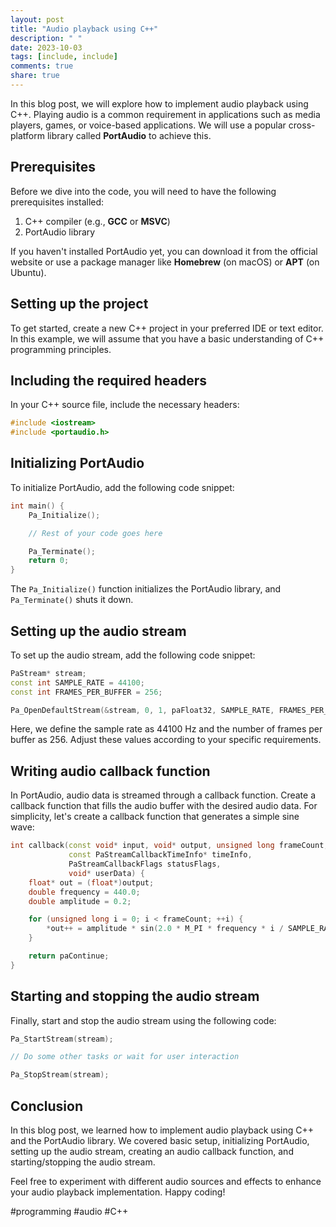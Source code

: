 ```yaml
---
layout: post
title: "Audio playback using C++"
description: " "
date: 2023-10-03
tags: [include, include]
comments: true
share: true
---
```


In this blog post, we will explore how to implement audio playback using C++. Playing audio is a common requirement in applications such as media players, games, or voice-based applications. We will use a popular cross-platform library called **PortAudio** to achieve this.

## Prerequisites

Before we dive into the code, you will need to have the following prerequisites installed:

1. C++ compiler (e.g., **GCC** or **MSVC**)
2. PortAudio library

If you haven't installed PortAudio yet, you can download it from the official website or use a package manager like **Homebrew** (on macOS) or **APT** (on Ubuntu).

## Setting up the project

To get started, create a new C++ project in your preferred IDE or text editor. In this example, we will assume that you have a basic understanding of C++ programming principles.

## Including the required headers

In your C++ source file, include the necessary headers:

```cpp
#include <iostream>
#include <portaudio.h>
```

## Initializing PortAudio

To initialize PortAudio, add the following code snippet:

```cpp
int main() {
    Pa_Initialize();

    // Rest of your code goes here

    Pa_Terminate();
    return 0;
}
```

The `Pa_Initialize()` function initializes the PortAudio library, and `Pa_Terminate()` shuts it down.

## Setting up the audio stream

To set up the audio stream, add the following code snippet:

```cpp
PaStream* stream;
const int SAMPLE_RATE = 44100;
const int FRAMES_PER_BUFFER = 256;

Pa_OpenDefaultStream(&stream, 0, 1, paFloat32, SAMPLE_RATE, FRAMES_PER_BUFFER, nullptr, nullptr);
```

Here, we define the sample rate as 44100 Hz and the number of frames per buffer as 256. Adjust these values according to your specific requirements.

## Writing audio callback function

In PortAudio, audio data is streamed through a callback function. Create a callback function that fills the audio buffer with the desired audio data. For simplicity, let's create a callback function that generates a simple sine wave:

```cpp
int callback(const void* input, void* output, unsigned long frameCount,
             const PaStreamCallbackTimeInfo* timeInfo,
             PaStreamCallbackFlags statusFlags,
             void* userData) {
    float* out = (float*)output;
    double frequency = 440.0;
    double amplitude = 0.2;

    for (unsigned long i = 0; i < frameCount; ++i) {
        *out++ = amplitude * sin(2.0 * M_PI * frequency * i / SAMPLE_RATE);
    }

    return paContinue;
}
```

## Starting and stopping the audio stream

Finally, start and stop the audio stream using the following code:

```cpp
Pa_StartStream(stream);

// Do some other tasks or wait for user interaction

Pa_StopStream(stream);
```

## Conclusion

In this blog post, we learned how to implement audio playback using C++ and the PortAudio library. We covered basic setup, initializing PortAudio, setting up the audio stream, creating an audio callback function, and starting/stopping the audio stream.

Feel free to experiment with different audio sources and effects to enhance your audio playback implementation. Happy coding!

#programming #audio #C++